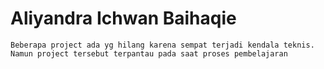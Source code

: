 # Aliyandra Ichwan Baihaqie 

```
Beberapa project ada yg hilang karena sempat terjadi kendala teknis. Namun project tersebut terpantau pada saat proses pembelajaran
```
